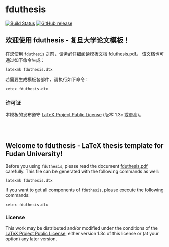 # fduthesis

[![Build Status](https://travis-ci.org/Stone-Zeng/fduthesis.svg?branch=master)](https://travis-ci.org/Stone-Zeng/fduthesis)
[![GitHub release](https://img.shields.io/github/release/Stone-Zeng/fduthesis/all.svg)](https://github.com/Stone-Zeng/fduthesis/releases/latest)

## 欢迎使用 fduthesis - 复旦大学论文模板！

在您使用 `fduthesis` 之前，请务必仔细阅读模板文档
[fduthesis.pdf](https://github.com/Stone-Zeng/fduthesis/releases/download/v0.6/fduthesis.pdf)。
该文档也可通过如下命令生成：

    latexmk fduthesis.dtx

若需要生成模板各部件，请执行如下命令：

    xetex fduthesis.dtx

### 许可证

本模板的发布遵守 [LaTeX Project Public License](http://www.latex-project.org/lppl.txt)
(版本 1.3c 或更高)。

<br></br>

## Welcome to fduthesis - LaTeX thesis template for Fudan University!

Before you using `fduthesis`, please read the document
[fduthesis.pdf](https://github.com/Stone-Zeng/fduthesis/releases/download/v0.6/fduthesis.pdf)
carefully. This file can be generated with the following commands
as well:

    latexmk fduthesis.dtx

If you want to get all components of `fduthesis`, please execute the
following commands:

    xetex fduthesis.dtx

### License

This work may be distributed and/or modified under the conditions of
the [LaTeX Project Public License](http://www.latex-project.org/lppl.txt),
either version 1.3c of this license or (at your option) any later
version.
